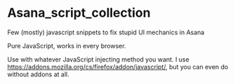 # Asana_script_collection
Few (mostly) javascript snippets to fix stupid UI mechanics in Asana

Pure JavaScript, works in every browser.

Use with whatever JavaScript injecting method you want. I use https://addons.mozilla.org/cs/firefox/addon/javascript/, but you can even do without addons at all.
